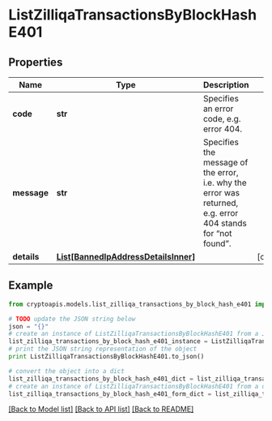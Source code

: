 # ListZilliqaTransactionsByBlockHashE401


## Properties
Name | Type | Description | Notes
------------ | ------------- | ------------- | -------------
**code** | **str** | Specifies an error code, e.g. error 404. | 
**message** | **str** | Specifies the message of the error, i.e. why the error was returned, e.g. error 404 stands for “not found”. | 
**details** | [**List[BannedIpAddressDetailsInner]**](BannedIpAddressDetailsInner.md) |  | [optional] 

## Example

```python
from cryptoapis.models.list_zilliqa_transactions_by_block_hash_e401 import ListZilliqaTransactionsByBlockHashE401

# TODO update the JSON string below
json = "{}"
# create an instance of ListZilliqaTransactionsByBlockHashE401 from a JSON string
list_zilliqa_transactions_by_block_hash_e401_instance = ListZilliqaTransactionsByBlockHashE401.from_json(json)
# print the JSON string representation of the object
print ListZilliqaTransactionsByBlockHashE401.to_json()

# convert the object into a dict
list_zilliqa_transactions_by_block_hash_e401_dict = list_zilliqa_transactions_by_block_hash_e401_instance.to_dict()
# create an instance of ListZilliqaTransactionsByBlockHashE401 from a dict
list_zilliqa_transactions_by_block_hash_e401_form_dict = list_zilliqa_transactions_by_block_hash_e401.from_dict(list_zilliqa_transactions_by_block_hash_e401_dict)
```
[[Back to Model list]](../README.md#documentation-for-models) [[Back to API list]](../README.md#documentation-for-api-endpoints) [[Back to README]](../README.md)


